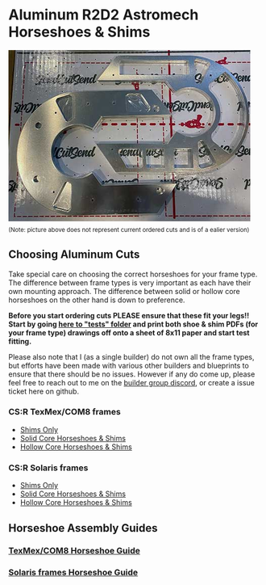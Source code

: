# Aluminum R2D2 Astromech Horseshoes &amp; Shims

<img src="/resources/images/intro.jpg" width="480" />
<sub>(Note: picture above does not represent current ordered cuts and is of a ealier version)</sub>

## Choosing Aluminum Cuts

Take special care on choosing the correct horseshoes for your frame type. The difference between frame types is very important as each have their own mounting approach. The difference between solid or hollow core horseshoes on the other hand is down to preference.

**Before you start ordering cuts PLEASE ensure that these fit your legs!! Start by going [here to "tests" folder](https://github.com/drolsen/r2d2-horseshoes-shims/tree/master/tests) and print both shoe & shim PDFs (for your frame type) drawings off onto a sheet of 8x11 paper and start test fitting.**

Please also note that I (as a single builder) do not own all the frame types, but efforts have been made with various other builders and blueprints to ensure that there should be no issues. However if any do come up, please feel free to reach out to me on the [builder group discord](https://discord.gg/Z76xvegwMa), or create a issue ticket here on github. 

### CS:R TexMex/COM8 frames
- [Shims Only](https://cart.sendcutsend.com/hqgtz1vyk6st)
- [Solid Core Horseshoes & Shims](https://cart.sendcutsend.com/lu9tagkpk3gc)
- [Hollow Core Horseshoes & Shims](https://cart.sendcutsend.com/s1y3wkek8ggz)

### CS:R Solaris frames
- [Shims Only](https://cart.sendcutsend.com/06gqfsxkvarc)
- [Solid Core Horseshoes & Shims](https://cart.sendcutsend.com/nofifqr6yzxm)
- [Hollow Core Horseshoes & Shims](https://cart.sendcutsend.com/xk94gsrzztin)


## Horseshoe Assembly Guides

### [TexMex/COM8 Horseshoe Guide](https://github.com/drolsen/r2d2-horseshoes-shims/wiki/TexMex-COM8-Assembling)

### [Solaris frames Horseshoe Guide](https://github.com/drolsen/r2d2-horseshoes-shims/wiki/Solaris-Horseshoe-Assembling)
